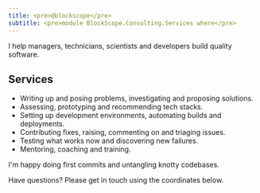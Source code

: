 ```yaml
---
title: <pre>@blockscope</pre>
subtitle: <pre>module BlockScope.Consulting.Services where</pre>
---
```


I help managers, technicians, scientists and developers build quality software.

## Services
* Writing up and posing problems, investigating and proposing solutions.
* Assessing, prototyping and recommending tech stacks.
* Setting up development environments, automating builds and deployments.
* Contributing fixes, raising, commenting on and triaging issues.
* Testing what works now and discovering new failures.
* Mentoring, coaching and training.

I'm happy doing first commits and untangling knotty codebases.

Have questions? Please get in touch using the coordinates below.